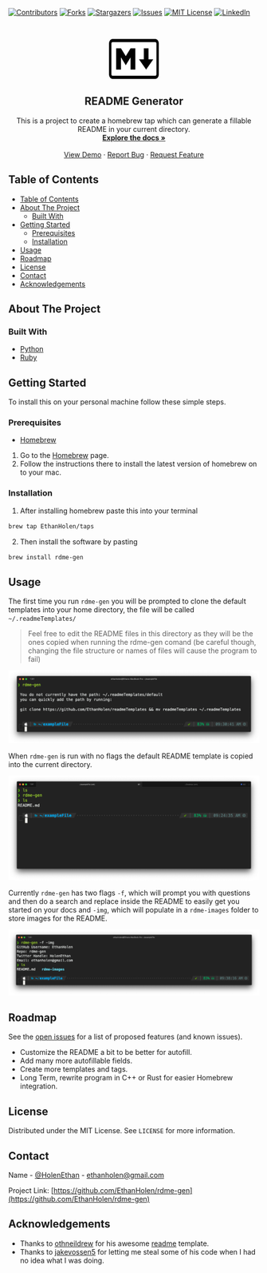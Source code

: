 <!--
*** Thanks for checking out this README Template. If you have a suggestion that would
*** make this better, please fork the rdme-gen and create a pull request or simply open
*** an issue with the tag "enhancement".
*** Thanks again! Now go create something AMAZING! :D
-->





<!-- PROJECT SHIELDS -->
<!--
*** I'm using markdown "reference style" links for readability.
*** Reference links are enclosed in brackets [ ] instead of parentheses ( ).
*** See the bottom of this document for the declaration of the reference variables
*** for contributors-url, forks-url, etc. This is an optional, concise syntax you may use.
*** https://www.markdownguide.org/basic-syntax/#reference-style-links
-->
[![Contributors][contributors-shield]][contributors-url]
[![Forks][forks-shield]][forks-url]
[![Stargazers][stars-shield]][stars-url]
[![Issues][issues-shield]][issues-url]
[![MIT License][license-shield]][license-url]
[![LinkedIn][linkedin-shield]][linkedin-url]



<!-- PROJECT LOGO -->
<br />
<p align="center">
  <a href="https://github.com/EthanHolen/rdme-gen">
    <img src="rdme-images/md.png" alt="Logo" width="100" height="80">
  </a>

  <h2 align="center">README Generator</h2>

  <p align="center">
    This is a project to create a homebrew tap which can generate a fillable README in your current directory. 
    <br />
    <a href="https://github.com/EthanHolen/rdme-gen"><strong>Explore the docs »</strong></a>
    <br />
    <br />
    <a href="https://github.com/EthanHolen/rdme-gen">View Demo</a>
    ·
    <a href="https://github.com/EthanHolen/rdme-gen/issues">Report Bug</a>
    ·
    <a href="https://github.com/EthanHolen/rdme-gen/issues">Request Feature</a>
  </p>
</p>



<!-- TABLE OF CONTENTS -->
## Table of Contents

- [Table of Contents](#table-of-contents)
- [About The Project](#about-the-project)
  - [Built With](#built-with)
- [Getting Started](#getting-started)
  - [Prerequisites](#prerequisites)
  - [Installation](#installation)
- [Usage](#usage)
- [Roadmap](#roadmap)
- [License](#license)
- [Contact](#contact)
- [Acknowledgements](#acknowledgements)



<!-- ABOUT THE PROJECT -->
## About The Project


### Built With

* [Python](https://www.python.org/)
* [Ruby](https://www.ruby-lang.org/en/)



<!-- GETTING STARTED -->
## Getting Started

To install this on your personal machine follow these simple steps.

### Prerequisites

* [Homebrew](https://brew.sh/)

1. Go to the [Homebrew](https://brew.sh/) page.
2. Follow the instructions there to install the latest version of homebrew on to your mac.

### Installation
 
1. After installing homebrew paste this into your terminal
```sh
brew tap EthanHolen/taps
```
2. Then install the software by pasting
```sh
brew install rdme-gen
```



<!-- USAGE EXAMPLES -->
## Usage

The first time you run `rdme-gen` you will be prompted to clone the default templates into your home directory, the file will be called `~/.readmeTemplates/`

> Feel free to edit the README files in this directory as they will be the ones copied when running the rdme-gen comand (be careful though, changing the file structure or names of files will cause the program to fail)

![Product Name Screen Shot][product-screenshot2]
 


When `rdme-gen` is run with no flags the default README template is copied into the current directory. 

![Product Name Screen Shot][product-screenshot]

Currently `rdme-gen` has two flags `-f`, which will prompt you with questions and then do a search and replace inside the README to easily get you started on your docs and  `-img`, which will populate in a `rdme-images` folder to store images for the README.

![Product Name Screen Shot][product-screenshot3]


<!-- ROADMAP -->
## Roadmap

See the [open issues](https://github.com/EthanHolen/rdme-gen/issues) for a list of proposed features (and known issues).

* Customize the README a bit to be better for autofill.
* Add many more autofillable fields.
* Create more templates and tags.
* Long Term, rewrite program in C++ or Rust for easier Homebrew integration.



<!-- CONTRIBUTING
## Contributing

Contributions are what make the open source community such an amazing place to be learn, inspire, and create. Any contributions you make are **greatly appreciated**.

1. Fork the Project
2. Create your Feature Branch (`git checkout -b feature/AmazingFeature`)
3. Commit your Changes (`git commit -m 'Add some AmazingFeature'`)
4. Push to the Branch (`git push origin feature/AmazingFeature`)
5. Open a Pull Request -->



<!-- LICENSE -->
## License

Distributed under the MIT License. See `LICENSE` for more information.



<!-- CONTACT -->
## Contact

Name - [@HolenEthan](https://twitter.com/HolenEthan) - ethanholen@gmail.com

Project Link: [https://github.com/EthanHolen/rdme-gen](https://github.com/EthanHolen/rdme-gen)



<!-- ACKNOWLEDGEMENTS -->
## Acknowledgements

* Thanks to [othneildrew](https://github.com/othneildrew) for his awesome [readme](https://github.com/othneildrew/Best-README-Template) template.
* Thanks to [jakevossen5](https://github.com/jakevossen5) for letting me steal some of his code when I had no idea what I was doing.






<!-- MARKDOWN LINKS & IMAGES -->
<!-- https://www.markdownguide.org/basic-syntax/#reference-style-links -->
[contributors-shield]: https://img.shields.io/github/contributors/othneildrew/Best-README-Template.svg?style=flat-square
[contributors-url]: https://github.com/EthanHolen/rdme-gen/graphs/contributors

[forks-shield]: https://img.shields.io/github/forks/EthanHolen/rdme-gen.svg?style=flat-square
[forks-url]: https://github.com/EthanHolen/rdme-gen/network/members

[stars-shield]: https://img.shields.io/github/stars/EthanHolen/rdme-gen.svg?style=flat-square
[stars-url]: https://github.com/EthanHolen/rdme-gen/stargazers

[issues-shield]: https://img.shields.io/github/issues/EthanHolen/rdme-gen.svg?style=flat-square
[issues-url]: https://github.com/EthanHolen/rdme-gen/issues

[license-shield]: https://img.shields.io/github/license/EthanHolen/rdme-gen.svg?style=flat-square
[license-url]: https://github.com/EthanHolen/rdme-gen/blob/master/LICENSE

[linkedin-shield]: https://img.shields.io/badge/-LinkedIn-black.svg?style=flat-square&logo=linkedin&colorB=555
[linkedin-url]: https://www.linkedin.com/in/ethan-holen-563856174

[product-screenshot]: rdme-images/usage1.png
[product-screenshot2]: rdme-images/usage0.png
[product-screenshot3]: rdme-images/usage2.png


